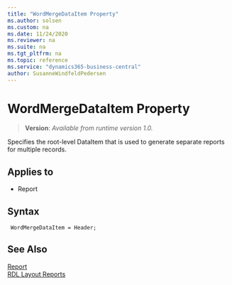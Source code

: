 ```yaml
---
title: "WordMergeDataItem Property"
ms.author: solsen
ms.custom: na
ms.date: 11/24/2020
ms.reviewer: na
ms.suite: na
ms.tgt_pltfrm: na
ms.topic: reference
ms.service: "dynamics365-business-central"
author: SusanneWindfeldPedersen
---
```

[//]: # (START>DO_NOT_EDIT)
[//]: # (IMPORTANT:Do not edit any of the content between here and the END>DO_NOT_EDIT.)
[//]: # (Any modifications should be made in the .xml files in the ModernDev repo.)
# WordMergeDataItem Property
> **Version**: _Available from runtime version 1.0._

Specifies the root-level DataItem that is used to generate separate reports for multiple records.

## Applies to
-   Report


[//]: # (IMPORTANT: END>DO_NOT_EDIT)


## Syntax

```AL
 WordMergeDataItem = Header;
```

## See Also

[Report](../devenv-reports.md)  
[RDL Layout Reports](../devenv-howto-rdl-report-layout.md) 
